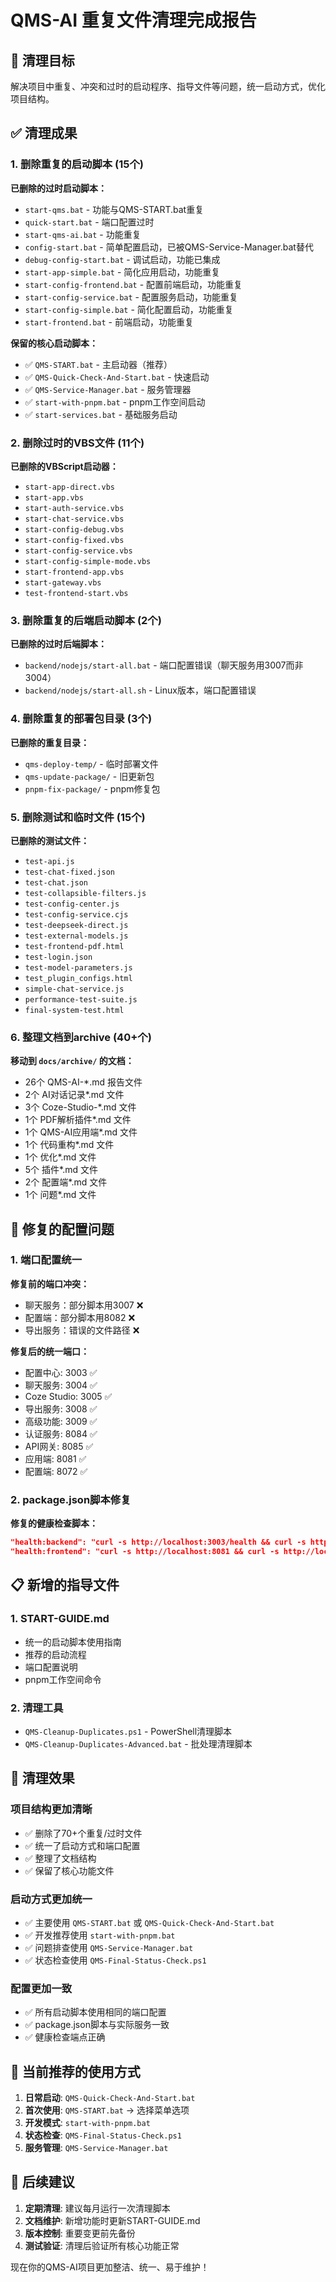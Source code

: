 # QMS-AI 重复文件清理完成报告

## 🎯 清理目标
解决项目中重复、冲突和过时的启动程序、指导文件等问题，统一启动方式，优化项目结构。

## ✅ 清理成果

### 1. 删除重复的启动脚本 (15个)
**已删除的过时启动脚本：**
- `start-qms.bat` - 功能与QMS-START.bat重复
- `quick-start.bat` - 端口配置过时
- `start-qms-ai.bat` - 功能重复
- `config-start.bat` - 简单配置启动，已被QMS-Service-Manager.bat替代
- `debug-config-start.bat` - 调试启动，功能已集成
- `start-app-simple.bat` - 简化应用启动，功能重复
- `start-config-frontend.bat` - 配置前端启动，功能重复
- `start-config-service.bat` - 配置服务启动，功能重复
- `start-config-simple.bat` - 简化配置启动，功能重复
- `start-frontend.bat` - 前端启动，功能重复

**保留的核心启动脚本：**
- ✅ `QMS-START.bat` - 主启动器（推荐）
- ✅ `QMS-Quick-Check-And-Start.bat` - 快速启动
- ✅ `QMS-Service-Manager.bat` - 服务管理器
- ✅ `start-with-pnpm.bat` - pnpm工作空间启动
- ✅ `start-services.bat` - 基础服务启动

### 2. 删除过时的VBS文件 (11个)
**已删除的VBScript启动器：**
- `start-app-direct.vbs`
- `start-app.vbs`
- `start-auth-service.vbs`
- `start-chat-service.vbs`
- `start-config-debug.vbs`
- `start-config-fixed.vbs`
- `start-config-service.vbs`
- `start-config-simple-mode.vbs`
- `start-frontend-app.vbs`
- `start-gateway.vbs`
- `test-frontend-start.vbs`

### 3. 删除重复的后端启动脚本 (2个)
**已删除的过时后端脚本：**
- `backend/nodejs/start-all.bat` - 端口配置错误（聊天服务用3007而非3004）
- `backend/nodejs/start-all.sh` - Linux版本，端口配置错误

### 4. 删除重复的部署包目录 (3个)
**已删除的重复目录：**
- `qms-deploy-temp/` - 临时部署文件
- `qms-update-package/` - 旧更新包
- `pnpm-fix-package/` - pnpm修复包

### 5. 删除测试和临时文件 (15个)
**已删除的测试文件：**
- `test-api.js`
- `test-chat-fixed.json`
- `test-chat.json`
- `test-collapsible-filters.js`
- `test-config-center.js`
- `test-config-service.cjs`
- `test-deepseek-direct.js`
- `test-external-models.js`
- `test-frontend-pdf.html`
- `test-login.json`
- `test-model-parameters.js`
- `test_plugin_configs.html`
- `simple-chat-service.js`
- `performance-test-suite.js`
- `final-system-test.html`

### 6. 整理文档到archive (40+个)
**移动到 `docs/archive/` 的文档：**
- 26个 QMS-AI-*.md 报告文件
- 2个 AI对话记录*.md 文件
- 3个 Coze-Studio-*.md 文件
- 1个 PDF解析插件*.md 文件
- 1个 QMS-AI应用端*.md 文件
- 1个 代码重构*.md 文件
- 1个 优化*.md 文件
- 5个 插件*.md 文件
- 2个 配置端*.md 文件
- 1个 问题*.md 文件

## 🔧 修复的配置问题

### 1. 端口配置统一
**修复前的端口冲突：**
- 聊天服务：部分脚本用3007 ❌
- 配置端：部分脚本用8082 ❌
- 导出服务：错误的文件路径 ❌

**修复后的统一端口：**
- 配置中心: 3003 ✅
- 聊天服务: 3004 ✅
- Coze Studio: 3005 ✅
- 导出服务: 3008 ✅
- 高级功能: 3009 ✅
- 认证服务: 8084 ✅
- API网关: 8085 ✅
- 应用端: 8081 ✅
- 配置端: 8072 ✅

### 2. package.json脚本修复
**修复的健康检查脚本：**
```json
"health:backend": "curl -s http://localhost:3003/health && curl -s http://localhost:3004/health && curl -s http://localhost:8084/health && curl -s http://localhost:8085/health",
"health:frontend": "curl -s http://localhost:8081 && curl -s http://localhost:8072"
```

## 📋 新增的指导文件

### 1. START-GUIDE.md
- 统一的启动脚本使用指南
- 推荐的启动流程
- 端口配置说明
- pnpm工作空间命令

### 2. 清理工具
- `QMS-Cleanup-Duplicates.ps1` - PowerShell清理脚本
- `QMS-Cleanup-Duplicates-Advanced.bat` - 批处理清理脚本

## 🎉 清理效果

### 项目结构更加清晰
- ✅ 删除了70+个重复/过时文件
- ✅ 统一了启动方式和端口配置
- ✅ 整理了文档结构
- ✅ 保留了核心功能文件

### 启动方式更加统一
- ✅ 主要使用 `QMS-START.bat` 或 `QMS-Quick-Check-And-Start.bat`
- ✅ 开发推荐使用 `start-with-pnpm.bat`
- ✅ 问题排查使用 `QMS-Service-Manager.bat`
- ✅ 状态检查使用 `QMS-Final-Status-Check.ps1`

### 配置更加一致
- ✅ 所有启动脚本使用相同的端口配置
- ✅ package.json脚本与实际服务一致
- ✅ 健康检查端点正确

## 📁 当前推荐的使用方式

1. **日常启动**: `QMS-Quick-Check-And-Start.bat`
2. **首次使用**: `QMS-START.bat` → 选择菜单选项
3. **开发模式**: `start-with-pnpm.bat`
4. **状态检查**: `QMS-Final-Status-Check.ps1`
5. **服务管理**: `QMS-Service-Manager.bat`

## 🔮 后续建议

1. **定期清理**: 建议每月运行一次清理脚本
2. **文档维护**: 新增功能时更新START-GUIDE.md
3. **版本控制**: 重要变更前先备份
4. **测试验证**: 清理后验证所有核心功能正常

现在你的QMS-AI项目更加整洁、统一、易于维护！
